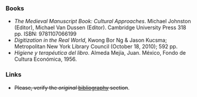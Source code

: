 ### Books
* _The Medieval Manuscript Book: Cultural Approaches_. Michael Johnston (Editor), Michael Van Dussen (Editor). Cambridge University Press 318 pp. ISBN: 9781107066199
* _Digitization in the Real World_, Kwong Bor Ng & Jason Kucsma; Metropolitan New York Library Council (October 18, 2010); 592 pp. 
* _Higiene y terapéutica del libro_. Almeda Mejía, Juan. México, Fondo de Cultura Económica, 1956.     

### Links
* ~~Please, verify the _original_ [bibliography](https://bitbucket.org/imhicihu/incunnabilia-early-book-digitization/issues/edit/4) section~~.
